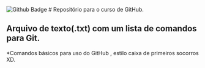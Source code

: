 ![Github Badge](https://img.shields.io/badge/GitHub-100000?style=for-the-badge&logo=github&logoColor=white&link=https://github.com/rodrigodojo) # Repositório para o curso de GitHub. 


## Arquivo de texto(.txt) com um lista de comandos para Git. 

*Comandos básicos para uso do GitHub , estilo caixa de primeiros socorros XD.
